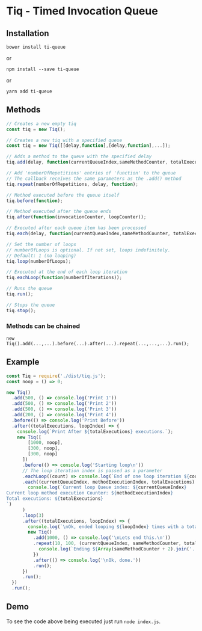 # Tiq - Timed Invocation Queue

## Installation
`bower install ti-queue`

or

`npm install --save ti-queue`

or

`yarn add ti-queue`

## Methods

```javascript
// Creates a new empty tiq
const tiq = new Tiq();

// Creates a new tiq with a specified queue
const tiq = new Tiq([[delay,function],[delay,function],...]);
```

```javascript
// Adds a method to the queue with the specified delay
tiq.add(delay, function(currentQueueIndex,sameMethodCounter, totalExecutions));
```

```javascript
// Add 'numberOfRepetitions' entries of 'function' to the queue
// The callback receives the same parameters as the .add() method
tiq.repeat(numberOfRepetitions, delay, function);
```

```javascript
// Method executed before the queue itself
tiq.before(function);
```

```javascript
// Method executed after the queue ends
tiq.after(function(invocationCounter, loopCounter));
```

```javascript
// Executed after each queue item has been processed
tiq.each(delay, function(currentQueueIndex,sameMethodCounter, totalExecutions));
```

```javascript
// Set the number of loops
// numberOfLoops is optional. If not set, loops indefinitely.
// Default: 1 (no looping)
tiq.loop(numberOfLoops);
```

```javascript
// Executed at the end of each loop iteration
tiq.eachLoop(function(numberOfIterations));
```

```javascript
// Runs the queue
tiq.run();
```

```javascript
// Stops the queue
tiq.stop();
```

### Methods can be chained

```
new Tiq().add(...,...).before(...).after(...).repeat(...,...,...).run();
```

## Example

```javascript
const Tiq = require('./dist/tiq.js');
const noop = () => 0;

new Tiq()
  .add(500, () => console.log('Print 1'))
  .add(500, () => console.log('Print 2'))
  .add(500, () => console.log('Print 3'))
  .add(200, () => console.log('Print 4'))
  .before(() => console.log('Print Before'))
  .after((totalExecutions, loopIndex) => {
    console.log(`Print After ${totalExecutions} executions.`);
    new Tiq([
        [1000, noop],
        [300, noop],
        [300, noop]
      ])
      .before(() => console.log('Starting loop\n'))
      // The loop iteration index is passed as a parameter
      .eachLoop((count) => console.log(`End of one loop iteration ${count}\n`))
      .each((currentQueueIndex, methodExecutionIndex, totalExecutions) =>
        console.log(`Current loop Queue index: ${currentQueueIndex}
Current loop method execution Counter: ${methodExecutionIndex}
Total executions: ${totalExecutions}
`)
      )
      .loop(3)
      .after((totalExecutions, loopIndex) => {
        console.log(`\nOk, ended looping ${loopIndex} times with a total of ${totalExecutions} method executions.\n`);
        new Tiq()
          .add(1000, () => console.log('\nLets end this.\n'))
          .repeat(10, 100, (currentQueueIndex, sameMethodCounter, totalExecutions) => {
            console.log(`Ending ${Array(sameMethodCounter + 2).join('.')}`);
          })
          .after(() => console.log('\nOk, done.'))
          .run();
      })
      .run();
  })
  .run();
```

## Demo

To see the code above being executed just run `node index.js`.
